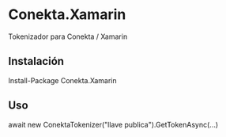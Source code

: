 # Conekta.Xamarin
Tokenizador para Conekta / Xamarin

## Instalación

Install-Package Conekta.Xamarin

## Uso

await new ConektaTokenizer("llave publica").GetTokenAsync(...)
